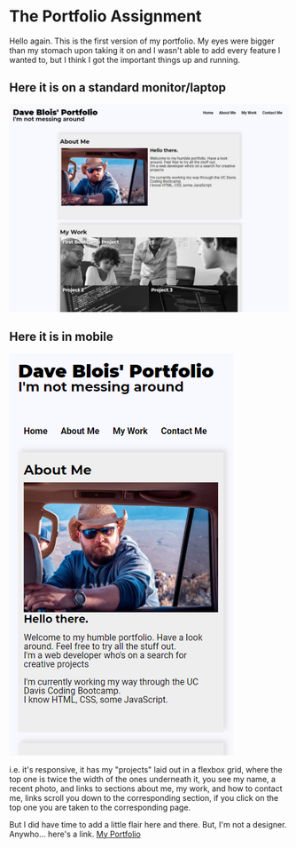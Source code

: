 # The Portfolio Assignment

Hello again.
This is the first version of my portfolio.
My eyes were bigger than my stomach upon taking it on and I wasn't able to add every feature I wanted to, but I think I got the important things up and running.

## Here it is on a standard monitor/laptop
![portfolio page](./assets/images/BigScreenShot.png)
## Here it is in mobile
![portfolio page mobile](./assets/images/Mobile-ScreenShot.png)

i.e. it's responsive, it has my "projects" laid out in a flexbox grid, where the top one is twice the width of the ones underneath it, you see my name, a recent photo, and links to sections about me, my work, and how to contact me, links scroll you down to the corresponding section, if you click on the top one you are taken to the corresponding page.

But I did have time to add a little flair here and there. But, I'm not a designer.
 Anywho...
 here's a link.
[My Portfolio](https://davebloisesquire.github.io/animated-happiness/)
